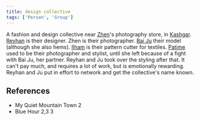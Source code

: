 ```yaml
---
title: design collective
tags: ['Person', 'Group']
---
```

A fashion and design collective near [Zhen](/_wiki/zhen.md)'s photography store, in [Kashgar](/_wiki/kashgar.md). [Reyhan](/_wiki/reyhan.md) is their designer. Zhen is their photographer. [Bai Ju](/_wiki/bai-ju.md) their model (although she also hems). [Ilham](/_wiki/ilham.md) is their pattern cutter for textiles. [Patime](/_wiki/patime.md) used to be their photographer and stylist, until she left because of a fight with Bai Ju, her partner. Reyhan and Ju took over the styling after that. It can't pay much, and requires a lot of work, but is emotionally rewarding. Reyhan and Ju put in effort to network and get the collective's name known.

## References
- My Quiet Mountain Town 2
- Blue Hour 2,3
3
